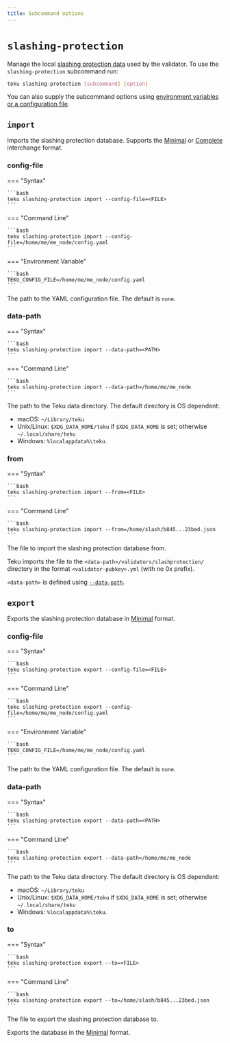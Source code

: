 ```yaml
---
title: Subcommand options
---
```


# `slashing-protection`

Manage the local [slashing protection data] used by the validator. To use the `slashing-protection`
subcommand run:

```bash
teku slashing-protection [subcommand] [option]
```

You can also supply the subcommand options using [environment variables or a configuration file].

## `import`

Imports the slashing protection database. Supports the [Minimal] or [Complete] interchange format.

### config-file

=== "Syntax"

    ```bash
    teku slashing-protection import --config-file=<FILE>
    ```

=== "Command Line"

    ```bash
    teku slashing-protection import --config-file=/home/me/me_node/config.yaml
    ```

=== "Environment Variable"

    ```bash
    TEKU_CONFIG_FILE=/home/me/me_node/config.yaml
    ```

The path to the YAML configuration file.
The default is `none`.

### data-path

=== "Syntax"

    ```bash
    teku slashing-protection import --data-path=<PATH>
    ```

=== "Command Line"

    ```bash
    teku slashing-protection import --data-path=/home/me/me_node
    ```

The path to the Teku data directory. The default directory is OS dependent:

* macOS: `~/Library/teku`
* Unix/Linux: `$XDG_DATA_HOME/teku` if `$XDG_DATA_HOME` is set; otherwise `~/.local/share/teku`
* Windows: `%localappdata%\teku`.

### from

=== "Syntax"

    ```bash
    teku slashing-protection import --from=<FILE>
    ```

=== "Command Line"

    ```bash
    teku slashing-protection import --from=/home/slash/b845...23bed.json
    ```

The file to import the slashing protection database from.

Teku imports the file to the `<data-path>/validators/slashprotection/` directory in the format
`<validator-pubkey>.yml` (with no 0x prefix).

`<data-path>` is defined using [`--data-path`](#data-path).

## `export`

Exports the slashing protection database in [Minimal] format.

### config-file

=== "Syntax"

    ```bash
    teku slashing-protection export --config-file=<FILE>
    ```

=== "Command Line"

    ```bash
    teku slashing-protection export --config-file=/home/me/me_node/config.yaml
    ```

=== "Environment Variable"

    ```bash
    TEKU_CONFIG_FILE=/home/me/me_node/config.yaml
    ```

The path to the YAML configuration file.
The default is `none`.

### data-path

=== "Syntax"

    ```bash
    teku slashing-protection export --data-path=<PATH>
    ```

=== "Command Line"

    ```bash
    teku slashing-protection export --data-path=/home/me/me_node
    ```

The path to the Teku data directory. The default directory is OS dependent:

* macOS: `~/Library/teku`
* Unix/Linux: `$XDG_DATA_HOME/teku` if `$XDG_DATA_HOME` is set; otherwise `~/.local/share/teku`
* Windows: `%localappdata%\teku`.

### to

=== "Syntax"

    ```bash
    teku slashing-protection export --to=<FILE>
    ```

=== "Command Line"

    ```bash
    teku slashing-protection export --to=/home/slash/b845...23bed.json
    ```

The file to export the slashing protection database to.

Exports the database in the [Minimal] format.

<!-- links -->
[slashing protection data]: ../../Concepts/Slashing-Protection.md
[Minimal]: https://hackmd.io/@sproul/Bk0Y0qdGD#Format-2-Minimal
[Complete]: https://hackmd.io/@sproul/Bk0Y0qdGD#Format-1-Complete
[environment variables or a configuration file]: ../CLI-Syntax.md#specifying-options

